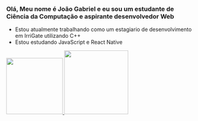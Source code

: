 ### Olá, Meu nome é João Gabriel e eu sou um estudante de Ciência da Computação e aspirante desenvolvedor Web

- Estou atualmente trabalhando como um estagiario de desenvolvimento em IrriGate utilizando C++
- Estou estudando JavaScript e React Native

<div>
<a href="https://linktr.ee/JoaoGBoese15">
<img height="150em" src="https://github-readme-stats.vercel.app/api/top-langs/?username=JoaoGBoese15&layout=compact&langs_count=16&theme=midnight-purple"/>
<img height="170em" src="https://github-readme-stats.vercel.app/api?username=JoaoGBoese15&show_icons=true&theme=midnight-purple"/>
</div>
